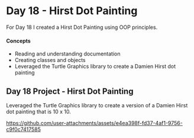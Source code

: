 
# Day 18 - Hirst Dot Painting

For Day 18 I created a Hirst Dot Painting using OOP principles.  

#### Concepts
* Reading and understanding documentation
* Creating classes and objects
* Leveraged the Turtle Graphics library to create a Damien Hirst dot painting


## Day 18 Project - Hirst Dot Painting

Leveraged the Turtle Graphics library to create a version of a Damien Hirst dot painting that is 10 x 10. 



https://github.com/user-attachments/assets/e4ea398f-fd37-4af1-9756-c9f0c7417585






















